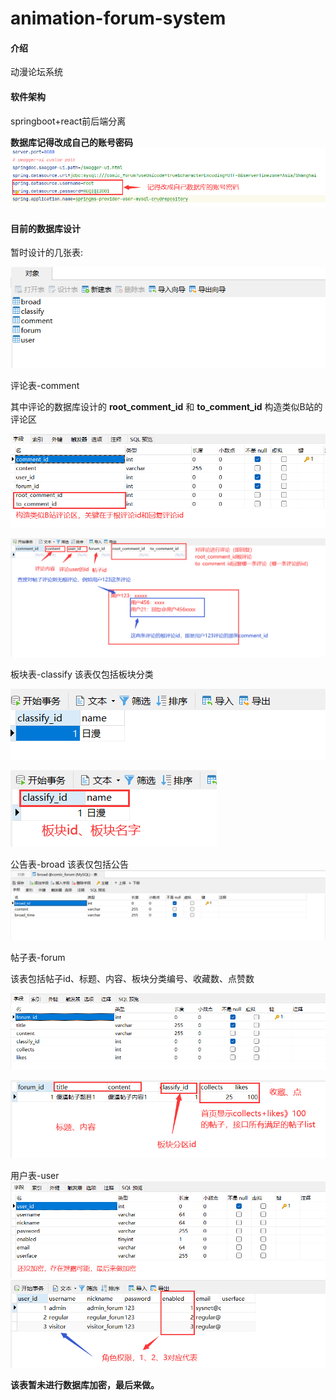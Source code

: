 # animation-forum-system

#### 介绍
动漫论坛系统

#### 软件架构
springboot+react前后端分离

 **数据库记得改成自己的账号密码** 
![输入图片说明](sql-design/MySQL_resource.png)

#### 目前的数据库设计
暂时设计的几张表:


![输入图片说明](sql-design/1.png)

评论表-comment

其中评论的数据库设计的 **root_comment_id** 和 **to_comment_id** 构造类似B站的评论区


![输入图片说明](sql-design/comment.png)

![输入图片说明](sql-design/comment2.png)

板块表-classify
该表仅包括板块分类

![输入图片说明](sql-design/classify.png)

![输入图片说明](sql-design/classify2.png)


公告表-broad
该表仅包括公告
![输入图片说明](sql-design/broad.png)

帖子表-forum

该表包括帖子id、标题、内容、板块分类编号、收藏数、点赞数

![输入图片说明](sql-design/forum.png)

![输入图片说明](sql-design/forum2.png)

用户表-user
![输入图片说明](sql-design/user.png)
![输入图片说明](sql-design/user2.png)

**该表暂未进行数据库加密，最后来做。** 
